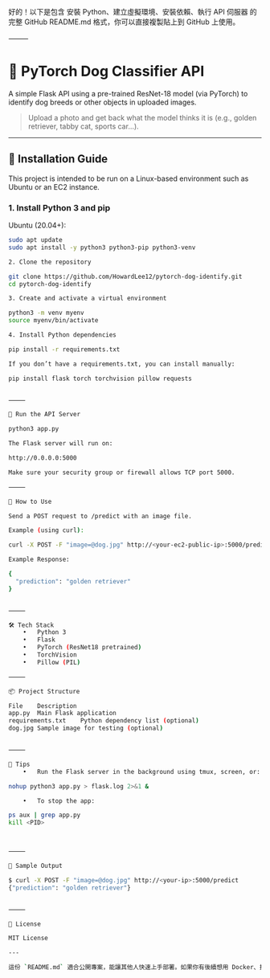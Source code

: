 好的！以下是包含 安裝 Python、建立虛擬環境、安裝依賴、執行 API 伺服器 的完整 GitHub README.md 格式，你可以直接複製貼上到 GitHub 上使用。

⸻


# 🐶 PyTorch Dog Classifier API

A simple Flask API using a pre-trained ResNet-18 model (via PyTorch) to identify dog breeds or other objects in uploaded images.

> Upload a photo and get back what the model thinks it is (e.g., golden retriever, tabby cat, sports car...).

---

## 🔧 Installation Guide

This project is intended to be run on a Linux-based environment such as Ubuntu or an EC2 instance.

### 1. Install Python 3 and pip

Ubuntu (20.04+):

```bash
sudo apt update
sudo apt install -y python3 python3-pip python3-venv

2. Clone the repository

git clone https://github.com/HowardLee12/pytorch-dog-identify.git
cd pytorch-dog-identify

3. Create and activate a virtual environment

python3 -m venv myenv
source myenv/bin/activate

4. Install Python dependencies

pip install -r requirements.txt

If you don’t have a requirements.txt, you can install manually:

pip install flask torch torchvision pillow requests


⸻

🚀 Run the API Server

python3 app.py

The Flask server will run on:

http://0.0.0.0:5000

Make sure your security group or firewall allows TCP port 5000.

⸻

🧪 How to Use

Send a POST request to /predict with an image file.

Example (using curl):

curl -X POST -F "image=@dog.jpg" http://<your-ec2-public-ip>:5000/predict

Example Response:

{
  "prediction": "golden retriever"
}


⸻

🛠 Tech Stack
	•	Python 3
	•	Flask
	•	PyTorch (ResNet18 pretrained)
	•	TorchVision
	•	Pillow (PIL)

⸻

📦 Project Structure

File	Description
app.py	Main Flask application
requirements.txt	Python dependency list (optional)
dog.jpg	Sample image for testing (optional)


⸻

🧰 Tips
	•	Run the Flask server in the background using tmux, screen, or:

nohup python3 app.py > flask.log 2>&1 &

	•	To stop the app:

ps aux | grep app.py
kill <PID>



⸻

🐾 Sample Output

$ curl -X POST -F "image=@dog.jpg" http://<your-ip>:5000/predict
{"prediction": "golden retriever"}


⸻

📜 License

MIT License

---

這份 `README.md` 適合公開專案，能讓其他人快速上手部署。如果你有後續想用 Docker、接 HTTPS、或上 ECS，我可以幫你補上對應章節。需要嗎？
